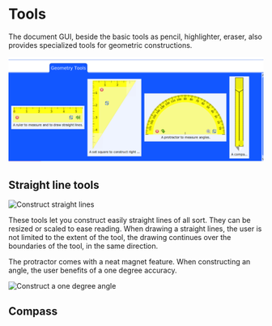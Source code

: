 # Tools

The document GUI, beside the basic tools as pencil, highlighter, eraser, also provides specialized tools for geometric constructions.

![Geometric tools](./images/geometricTools.png)

## Straight line tools

![Construct straight lines](https://static.mamot.fr/media_attachments/files/115/197/617/850/780/247/original/2b6170ae1f418772.png)

These tools let you construct easily straight lines of all sort. They
can be resized or scaled to ease reading. When drawing a straight
lines, the user is not limited to the extent of the tool, the drawing
continues over the boundaries of the tool, in the same direction.

The protractor comes with a neat magnet feature. When constructing an
angle, the user benefits of a one degree accuracy.

![Construct a one degree angle](https://static.mamot.fr/media_attachments/files/115/215/813/359/512/004/small/3fa99fc014d8d094.png)


## Compass
